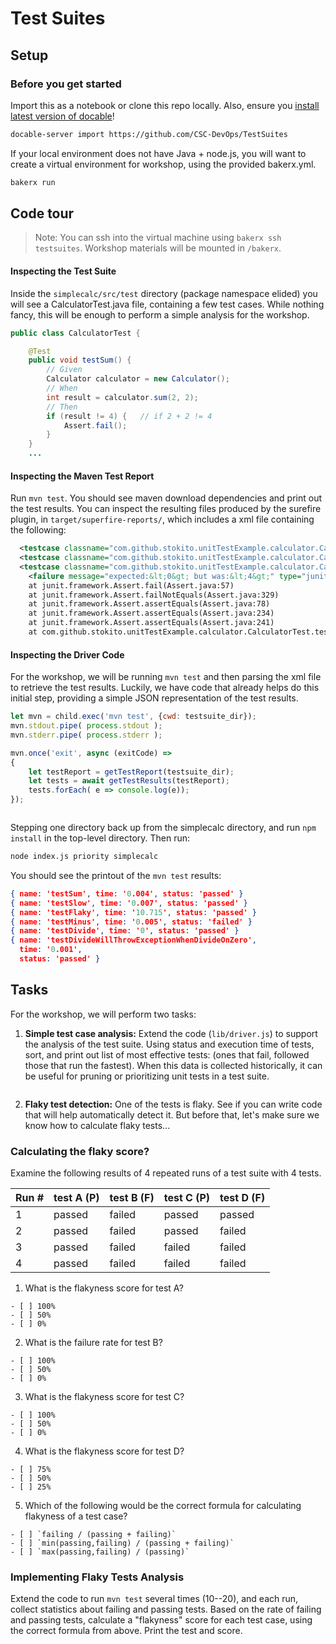 # Test Suites

## Setup

### Before you get started

Import this as a notebook or clone this repo locally. Also, ensure you [install latest version of docable](https://github.com/ottomatica/docable-notebooks/blob/master/docs/install.md)!

```bash
docable-server import https://github.com/CSC-DevOps/TestSuites
```

If your local environment does not have Java + node.js, you will want to create 
a virtual environment for workshop, using the provided bakerx.yml.

```bash | {type:'command', stream: true, failed_when: 'exitCode!=0'}
bakerx run
```

## Code tour

> Note: You can ssh into the virtual machine using `bakerx ssh testsuites`. Workshop materials will be mounted in `/bakerx`.

#### Inspecting the Test Suite

Inside the `simplecalc/src/test` directory (package namespace elided) you will see a CalculatorTest.java file, containing a few test cases. While nothing fancy, this will be enough to perform a simple analysis for the workshop.

```java
public class CalculatorTest {

	@Test
	public void testSum() {
		// Given
		Calculator calculator = new Calculator();
		// When
		int result = calculator.sum(2, 2);
		// Then
		if (result != 4) {   // if 2 + 2 != 4
			Assert.fail();
		}
	}
    ...
```

#### Inspecting the Maven Test Report

Run `mvn test`. You should see maven download dependencies and print out the test results. You can inspect the resulting files produced by the surefire plugin, in `target/superfire-reports/`, which includes a xml file containing the following:

```xml
  <testcase classname="com.github.stokito.unitTestExample.calculator.CalculatorTest" name="testSum" time="0.015"/>
  <testcase classname="com.github.stokito.unitTestExample.calculator.CalculatorTest" name="testFlaky" time="7.347"/>
  <testcase classname="com.github.stokito.unitTestExample.calculator.CalculatorTest" name="testMinus" time="0.016">
    <failure message="expected:&lt;0&gt; but was:&lt;4&gt;" type="junit.framework.AssertionFailedError">junit.framework.AssertionFailedError: expected:&lt;0&gt; but was:&lt;4&gt;
	at junit.framework.Assert.fail(Assert.java:57)
	at junit.framework.Assert.failNotEquals(Assert.java:329)
	at junit.framework.Assert.assertEquals(Assert.java:78)
	at junit.framework.Assert.assertEquals(Assert.java:234)
	at junit.framework.Assert.assertEquals(Assert.java:241)
	at com.github.stokito.unitTestExample.calculator.CalculatorTest.testMinus(CalculatorTest.java:45)
```

#### Inspecting the Driver Code

For the workshop, we will be running `mvn test` and then parsing the xml file to retrieve the test results. Luckily, we have code that already helps do this initial step, providing a simple JSON representation of the test results.

```js
let mvn = child.exec('mvn test', {cwd: testsuite_dir});
mvn.stdout.pipe( process.stdout );
mvn.stderr.pipe( process.stderr );

mvn.once('exit', async (exitCode) => 
{
	let testReport = getTestReport(testsuite_dir);
	let tests = await getTestResults(testReport);
	tests.forEach( e => console.log(e));
});
```

``` | {type: 'terminal'}
```

Stepping one directory back up from the simplecalc directory, and run `npm install` in the top-level directory. Then run:

```bash
node index.js priority simplecalc
```

You should see the printout of the `mvn test` results:

```json
{ name: 'testSum', time: '0.004', status: 'passed' }
{ name: 'testSlow', time: '0.007', status: 'passed' }
{ name: 'testFlaky', time: '10.715', status: 'passed' }
{ name: 'testMinus', time: '0.005', status: 'failed' }
{ name: 'testDivide', time: '0', status: 'passed' }
{ name: 'testDivideWillThrowExceptionWhenDivideOnZero',
  time: '0.001',
  status: 'passed' }
```





## Tasks

For the workshop, we will perform two tasks: 

1. **Simple test case analysis:** Extend the code (`lib/driver.js`) to support the analysis of the test suite. Using status and execution time of tests, sort, and print out list of most effective tests: (ones that fail, followed those that run the fastest). When this data is collected historically, it can be useful for pruning or prioritizing unit tests in a test suite.

``` | {type: 'terminal'}
```

2. **Flaky test detection:** One of the tests is flaky. See if you can write code that will help automatically detect it.
But before that, let's make sure we know how to calculate flaky tests...

### Calculating the flaky score?

Examine the following results of 4 repeated runs of a test suite with 4 tests.

| Run # | test A (P) | test B (F)  | test C (P) | test D (F) |
| ----- | -----    | -----   | ------ | ------ | 
| 1     | passed   | failed  | passed | passed |
| 2     | passed   | failed  | passed | failed |
| 3     | passed   | failed  | failed | failed |
| 4     | passed   | failed  | failed | failed |

1. What is the flakyness score for test A?

```js|{type:'quiz', quiz_type:'singlechoice', quiz_answers:'2'}
- [ ] 100%
- [ ] 50%
- [ ] 0%
```

2. What is the failure rate for test B?

```js|{type:'quiz', quiz_type:'singlechoice', quiz_answers:'0'}
- [ ] 100%
- [ ] 50%
- [ ] 0%
```

3. What is the flakyness score for test C?

```js|{type:'quiz', quiz_type:'singlechoice', quiz_answers:'1'}
- [ ] 100%
- [ ] 50%
- [ ] 0%
```

4. What is the flakyness score for test D?

```js|{type:'quiz', quiz_type:'singlechoice', quiz_answers:'2'}
- [ ] 75%
- [ ] 50%
- [ ] 25%
```

5. Which of the following would be the correct formula for calculating flakyness of a test case?

```js|{type:'quiz', quiz_type:'singlechoice', quiz_answers:'1'}
- [ ] `failing / (passing + failing)`
- [ ] `min(passing,failing) / (passing + failing)`
- [ ] `max(passing,failing) / (passing)`
```

### Implementing Flaky Tests Analysis

Extend the code to run `mvn test` several times (10--20), and each run, collect statistics about failing and passing tests. Based on the rate of failing and passing tests, calculate a "flakyness" score for each test case, using the correct formula from above. Print the test and score.

``` | {type: 'terminal'}
```